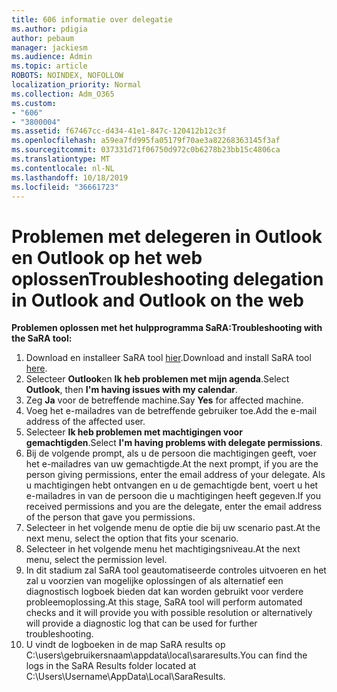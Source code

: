 ```yaml
---
title: 606 informatie over delegatie
ms.author: pdigia
author: pebaum
manager: jackiesm
ms.audience: Admin
ms.topic: article
ROBOTS: NOINDEX, NOFOLLOW
localization_priority: Normal
ms.collection: Adm_O365
ms.custom:
- "606"
- "3800004"
ms.assetid: f67467cc-d434-41e1-847c-120412b12c3f
ms.openlocfilehash: a59ea7fd995fa05179f70ae3a82268363145f3af
ms.sourcegitcommit: 037331d71f06750d972c0b6278b23bb15c4806ca
ms.translationtype: MT
ms.contentlocale: nl-NL
ms.lasthandoff: 10/18/2019
ms.locfileid: "36661723"
---
```

# <a name="troubleshooting-delegation-in-outlook-and-outlook-on-the-web"></a><span data-ttu-id="bf71f-102">Problemen met delegeren in Outlook en Outlook op het web oplossen</span><span class="sxs-lookup"><span data-stu-id="bf71f-102">Troubleshooting delegation in Outlook and Outlook on the web</span></span>

<span data-ttu-id="bf71f-103">**Problemen oplossen met het hulpprogramma SaRA:**</span><span class="sxs-lookup"><span data-stu-id="bf71f-103">**Troubleshooting with the SaRA tool:**</span></span>

1. <span data-ttu-id="bf71f-104">Download en installeer SaRA tool [hier](https://aka.ms/SaRA-SkypeForBusinessSignIn).</span><span class="sxs-lookup"><span data-stu-id="bf71f-104">Download and install SaRA tool [here](https://aka.ms/SaRA-SkypeForBusinessSignIn).</span></span>
1. <span data-ttu-id="bf71f-105">Selecteer **Outlook**en **Ik heb problemen met mijn agenda**.</span><span class="sxs-lookup"><span data-stu-id="bf71f-105">Select **Outlook**, then **I'm having issues with my calendar**.</span></span>
1. <span data-ttu-id="bf71f-106">Zeg **Ja** voor de betreffende machine.</span><span class="sxs-lookup"><span data-stu-id="bf71f-106">Say **Yes** for affected machine.</span></span>
1. <span data-ttu-id="bf71f-107">Voeg het e-mailadres van de betreffende gebruiker toe.</span><span class="sxs-lookup"><span data-stu-id="bf71f-107">Add the e-mail address of the affected user.</span></span>
1. <span data-ttu-id="bf71f-108">Selecteer **Ik heb problemen met machtigingen voor gemachtigden**.</span><span class="sxs-lookup"><span data-stu-id="bf71f-108">Select **I'm having problems with delegate permissions**.</span></span>
1. <span data-ttu-id="bf71f-109">Bij de volgende prompt, als u de persoon die machtigingen geeft, voer het e-mailadres van uw gemachtigde.</span><span class="sxs-lookup"><span data-stu-id="bf71f-109">At the next prompt, if you are the person giving permissions, enter the email address of your delegate.</span></span> <span data-ttu-id="bf71f-110">Als u machtigingen hebt ontvangen en u de gemachtigde bent, voert u het e-mailadres in van de persoon die u machtigingen heeft gegeven.</span><span class="sxs-lookup"><span data-stu-id="bf71f-110">If you received permissions and you are the delegate, enter the email address of the person that gave you permissions.</span></span>
1. <span data-ttu-id="bf71f-111">Selecteer in het volgende menu de optie die bij uw scenario past.</span><span class="sxs-lookup"><span data-stu-id="bf71f-111">At the next menu, select the option that fits your scenario.</span></span>
1. <span data-ttu-id="bf71f-112">Selecteer in het volgende menu het machtigingsniveau.</span><span class="sxs-lookup"><span data-stu-id="bf71f-112">At the next menu, select the permission level.</span></span>
1. <span data-ttu-id="bf71f-113">In dit stadium zal SaRA tool geautomatiseerde controles uitvoeren en het zal u voorzien van mogelijke oplossingen of als alternatief een diagnostisch logboek bieden dat kan worden gebruikt voor verdere probleemoplossing.</span><span class="sxs-lookup"><span data-stu-id="bf71f-113">At this stage, SaRA tool will perform automated checks and it will provide you with possible resolution or alternatively will provide a diagnostic log that can be used for further troubleshooting.</span></span>
1. <span data-ttu-id="bf71f-114">U vindt de logboeken in de map SaRA results op C:\users\gebruikersnaam\appdata\local\sararesults.</span><span class="sxs-lookup"><span data-stu-id="bf71f-114">You can find the logs in the SaRA Results folder located at C:\Users\Username\AppData\Local\SaraResults.</span></span>
